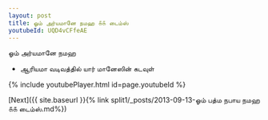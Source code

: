 ```yaml
---
layout: post
title: ஓம் அர்யமானே நமஹ ௧௧ டைம்ஸ்
youtubeId: UQD4vCFfeAE
---
```

 
 
 ஓம் அர்யமானே நமஹ  
 
 -  ஆரியமா வடிவத்தில் யார் மானேஸின் கடவுள் 
 
  
 
  
 
 
 
 
 
 


{% include youtubePlayer.html id=page.youtubeId %}
 
[Next]({{ site.baseurl }}{% link  split1/_posts/2013-09-13-ஓம் பத்ம நபாய நமஹ ௧௧ டைம்ஸ்.md%})
 
